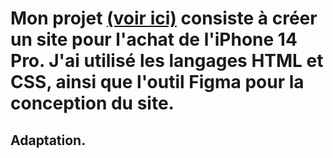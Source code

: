 # Mon projet [(voir ici)](https://alexnesvit.github.io/Projet-1-iphone14-html-css-/) consiste à créer un site pour l'achat de l'iPhone 14 Pro. J'ai utilisé les langages HTML et CSS, ainsi que l'outil Figma pour la conception du site.
## Adaptation.